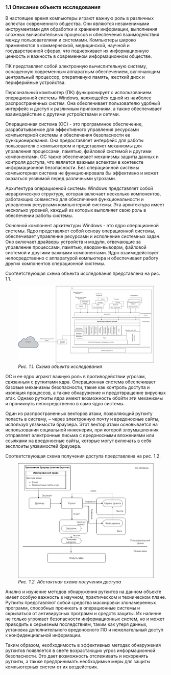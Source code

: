 ### 1.1 Описание объекта исследования

В настоящее время компьютеры играют важную роль в различных аспектах современного общества. Они являются незаменимыми инструментами для обработки и хранения информации, выполнения сложных вычислительных процессов и обеспечения взаимодействия между пользователями и системами. Компьютеры широко применяются в коммерческой, медицинской, научной и государственной сферах, что подчеркивает их информационную ценность и важность в современном информационном обществе.

ПК представляет собой электронную вычислительную систему, оснащенную современным аппаратным обеспечением, включающим центральный процессор, оперативную память, жесткий диск и периферийные устройства.

Персональный компьютер (ПК) функционирует с использованием операционной системы Windows, являющейся одной из наиболее распространенных систем. Она обеспечивает пользователю удобный интерфейс и доступ к различным приложениям, а также обеспечивает взаимодействие с другими устройствами и сетями.

Операционная система (ОС) - это программное обеспечение, разрабатываемое для эффективного управления ресурсами компьютерной системы и обеспечения безопасности ее функционирования. Она предоставляет интерфейс для работы пользователя с компьютером и представляет механизмы для управления процессами, памятью, файловой системой и другими компонентами. ОС также обеспечивает механизмы защиты данных и контроля доступа, что является важным аспектом в контексте информационной безопасности. Без операционной системы компьютерная система не функционировала бы эффективно и может оказаться уязвимой перед различными угрозами.

Архитектура операционной системы Windows представляет собой иерархическую структуру, которая включает несколько компонентов, работающих совместно для обеспечения функциональности и управления ресурсами компьютерной системы. Эта архитектура имеет несколько уровней, каждый из которых выполняет свою роль в обеспечении работы системы.

Основной компонент архитектуры Windows - это ядро операционной системы. Ядро представляет собой основу операционной системы, обеспечивает управление ресурсами и исполнение системных задач. Оно включает драйверы устройств и модули, отвечающие за управление процессами, памятью, вводом-выводом, файловой системой и другими важными компонентами. Ядро взаимодействует непосредственно с аппаратурой компьютера и обеспечивает работу других компонентов операционной системы.

Соответствующая схема объекта исследования представлена на рис. 1.1.


<figure>
  <img
  src="./scheme.png"
  alt="scheme">
  <em>Рис. 1.1. Схема объекта исследования</em>
</figure>



ОС и ее ядро играют важную роль в противодействии угрозам, связанным с руткитами ядра. Операционная система обеспечивает базовые механизмы безопасности, такие как контроль доступа и изоляция процессов, а также обнаружение и предотвращение вирусных атак. Однако руткиты ядра имеют возможность обойти эти механизмы и проникнуть непосредственно в само ядро системы.

Один из распространенных векторов атаки, позволяющий руткиту попасть в систему, – через электронную почту и вредоносные сайты, используя уязвимости браузера. Этот вектор атаки основывается на использовании социальной инженерии, при которой злоумышленник отправляет электронные письма с вредоносными вложениями или ссылками на вредоносные сайты, которые могут включать в себя эксплоиты уязвимостей браузера.

Соответствующая схема получения доступа представлена на рис. 1.2.

<figure>
  <img
  src="./scheme_browser_rootkit.png"
  alt="scheme">
  <em>Рис. 1.2. Абстактная схема получения доступа</em>
</figure>


Анализ и изучение методов обнаружения руткитов на данном объекте имеет особую важность в научном, практическом и техническом плане. Руткиты представляют собой средства маскировки злонамеренных программ, способных проникать в операционные системы и скрываться от антивирусных программ и средств защиты. Их наличие не только угрожает безопасности информационных систем, но и может приводить к серьезным последствиям, таким как утеря данных, установка дополнительного вредоносного ПО и нежелательный доступ к конфиденциальной информации.

Таким образом, необходимость в эффективных методах обнаружения руткитов появляется в свете возрастающих угроз информационной безопасности. Это дает возможность отслеживать и искоренять руткиты, а также предпринимать необходимые меры для защиты компьютерных систем от их воздействия. 
